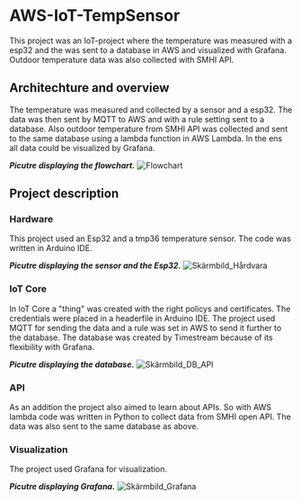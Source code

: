 # AWS-IoT-TempSensor
This project was an IoT-project where the temperature was measured with a esp32 and the was sent to a database in AWS and visualized with Grafana. Outdoor temperature data was also collected with SMHI API.

## Architechture and overview
The temperature was measured and collected by a sensor and a esp32. The data was then sent by MQTT to AWS and with a rule setting sent to a database. Also outdoor temperature from SMHI API was collected and sent to the same database using a lambda function in AWS Lambda. In the ens all data could be visualized by Grafana.

***Picutre displaying the flowchart.***
![Flowchart](https://github.com/MarcusNilssonn/AWS-IoT-TempSensor/assets/113011450/b6bfaff4-1657-4576-ac9f-5b040e421af9)

## Project description
### Hardware
This project used an Esp32 and a tmp36 temperature sensor. The code was written in Arduino IDE.

***Picutre displaying the sensor and the Esp32.***
![Skärmbild_Hårdvara](https://github.com/MarcusNilssonn/AWS-IoT-TempSensor/assets/113011450/3c0c084d-0862-4a97-83d0-90501726f468)
### IoT Core
In IoT Core a "thing" was created with the right policys and certificates. The credentials were placed in a headerfile in Arduino IDE. The project used MQTT for sending the data and a rule was set in AWS to send it further to the database.
The database was created by Timestream because of its flexibility with Grafana.

***Picutre displaying the database.***
![Skärmbild_DB_API](https://github.com/MarcusNilssonn/AWS-IoT-TempSensor/assets/113011450/82a170b1-3523-406f-9ffe-6b57b888255f)
### API
As an addition the project also aimed to learn about APIs. So with AWS lambda code was written in Python to collect data from SMHI open API. The data was also sent to the same database as above.
### Visualization
The project used Grafana for visualization.

***Picutre displaying Grafana.***
![Skärmbild_Grafana](https://github.com/MarcusNilssonn/AWS-IoT-TempSensor/assets/113011450/4750ce7c-22f1-4359-9ce3-bc944a54d163)

